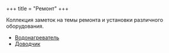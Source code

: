 +++
title = "Ремонт"
+++

Коллекция заметок на темы ремонта и установки различного оборудования.

- [Водонагреватель](@/notes/Водонагреватель/index.md)
- [Доводчик](@/notes/Доводчик/index.md)
